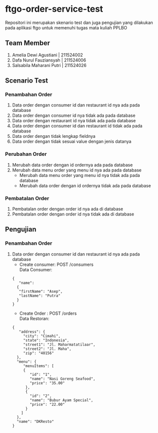# ftgo-order-service-test
Repositori ini merupakan skenario test dan juga pengujian yang dilakukan pada aplikasi ftgo untuk memenuhi tugas mata kuliah PPLBO

## Team Member
1. Amelia Dewi Agustiani | 211524002
2. Dafa Nurul Fauziansyah | 211524006
3. Salsabila Maharani Putri | 211524026

## Scenario Test
### Penambahan Order
1. Data order dengan consumer id dan restaurant id nya ada pada database
2. Data order dengan consumer id nya tidak ada pada database
3. Data order dengan restaurant id nya tidak ada pada database
4. Data order dengan consumer id dan restaurant id tidak ada pada database
5. Data order dengan tidak lengkap fieldnya
6. Data order dengan tidak sesuai value dengan jenis datanya
### Perubahan Order 
1. Merubah data order dengan id ordernya ada pada database
2. Merubah data menu order yang menu id nya ada pada database
   - Merubah data menu order yang menu id nya tidak ada pada database
   - Merubah data order dengan id ordernya tidak ada pada database
### Pembatalan Order
1. Pembatalan order dengan order id nya ada di database
2. Pembatalan order dengan order id nya tidak ada di database

## Pengujian 
### Penambahan Order
1. Data order dengan consumer id dan restaurant id nya ada pada database
   - Create consumer: POST /consumers  
   Data Consumer:
   ```
   {
      "name":
     {
      "firstName": "Asep",
      "lastName": "Putra"
     }
   }
   ```
   - Create Order : POST /orders  
   Data Restoran:
   ```
   {
      "address": {
        "city": "Cimahi",
        "state": "Indonesia",
        "street1": "Jl. Maharmatatilaar",
        "street2": "Jl. Maha",
        "zip": "40156"
     },
     "menu": {
        "menuItems": [
        {
           "id": "1",
           "name": "Nasi Goreng Seafood",
           "price": "35.00"
         },
         {
           "id": "2",
           "name": "Bubur Ayam Special",
           "price": "22.00"
         }
       ]
     },
     "name": "DKResto"
   }
   ```


   
